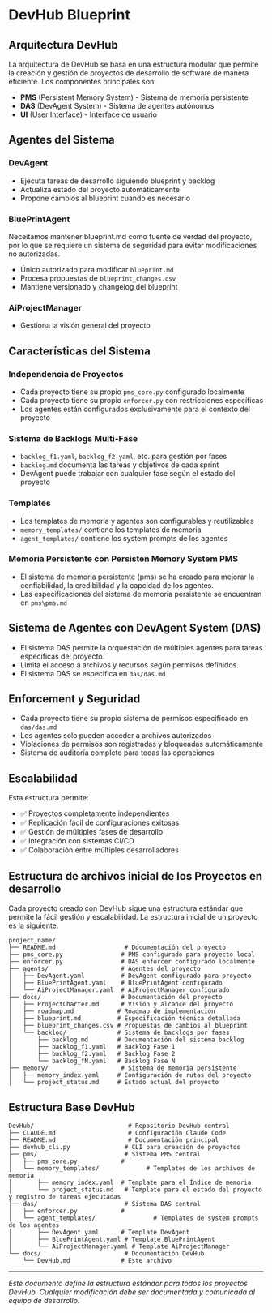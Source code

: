 # DevHub Blueprint

## Arquitectura DevHub

La arquitectura de DevHub se basa en una estructura modular que permite la creación y gestión de proyectos de desarrollo de software de manera eficiente. Los componentes principales son:

- **PMS** (Persistent Memory System) - Sistema de memoria persistente
- **DAS** (DevAgent System) - Sistema de agentes autónomos  
- **UI** (User Interface) - Interface de usuario

## Agentes del Sistema

### DevAgent
- Ejecuta tareas de desarrollo siguiendo blueprint y backlog
- Actualiza estado del proyecto automáticamente
- Propone cambios al blueprint cuando es necesario

### BluePrintAgent
Neceitamos mantener blueprint.md como fuente de verdad del proyecto, por lo que se requiere un sistema de seguridad para evitar modificaciones no autorizadas.
- Único autorizado para modificar `blueprint.md`
- Procesa propuestas de `blueprint_changes.csv`
- Mantiene versionado y changelog del blueprint

### AiProjectManager
- Gestiona la visión general del proyecto

## Características del Sistema

### Independencia de Proyectos
- Cada proyecto tiene su propio `pms_core.py` configurado localmente
- Cada proyecto tiene su propio `enforcer.py` con restricciones específicas
- Los agentes están configurados exclusivamente para el contexto del proyecto

### Sistema de Backlogs Multi-Fase
- `backlog_f1.yaml`, `backlog_f2.yaml`, etc. para gestión por fases
- `backlog.md` documenta las tareas y objetivos de cada sprint
- DevAgent puede trabajar con cualquier fase según el estado del proyecto

### Templates
- Los templates de memoria y agentes son configurables y reutilizables
- `memory_templates/` contiene los templates de memoria
- `agent_templates/` contiene los system prompts de los agentes

### Memoria Persistente con Persisten Memory System PMS
- El sistema de memoria persistente (pms) se ha creado para mejorar la confiabilidad, la credibilidad y la capcidad de los agentes.
- Las especificaciones del sistema de memoria persistente se encuentran en `pms\pms.md`

## Sistema de Agentes con DevAgent System (DAS)
- El sistema DAS permite la orquestación de múltiples agentes para tareas específicas del proyecto.
- Limita el acceso a archivos y recursos según permisos definidos.
- El sistema DAS se especifica en `das/das.md`

## Enforcement y Seguridad

- Cada proyecto tiene su propio sistema de permisos especificado en `das/das.md`
- Los agentes solo pueden acceder a archivos autorizados
- Violaciones de permisos son registradas y bloqueadas automáticamente
- Sistema de auditoría completo para todas las operaciones

## Escalabilidad

Esta estructura permite:
- ✅ Proyectos completamente independientes
- ✅ Replicación fácil de configuraciones exitosas
- ✅ Gestión de múltiples fases de desarrollo
- ✅ Integración con sistemas CI/CD
- ✅ Colaboración entre múltiples desarrolladores

## Estructura de archivos inicial de los Proyectos en desarrollo

Cada proyecto creado con DevHub sigue una estructura estándar que permite la fácil gestión y escalabilidad. La estructura inicial de un proyecto es la siguiente:

```
project_name/
├── README.md                   # Documentación del proyecto
├── pms_core.py                # PMS configurado para proyecto local
├── enforcer.py                # DAS enforcer configurado localmente
├── agents/                    # Agentes del proyecto
│   ├── DevAgent.yaml          # DevAgent configurado para proyecto
│   ├── BluePrintAgent.yaml    # BluePrintAgent configurado
│   └── AiProjectManager.yaml  # AiProjectManager configurado
├── docs/                      # Documentación del proyecto
│   ├── ProjectCharter.md      # Visión y alcance del proyecto
│   ├── roadmap.md            # Roadmap de implementación
│   ├── blueprint.md          # Especificación técnica detallada
│   ├── blueprint_changes.csv # Propuestas de cambios al blueprint
│   └── backlog/              # Sistema de backlogs por fases
│       ├── backlog.md        # Documentación del sistema backlog
│       ├── backlog_f1.yaml   # Backlog Fase 1
│       ├── backlog_f2.yaml   # Backlog Fase 2
│       └── backlog_fN.yaml   # Backlog Fase N
├── memory/                    # Sistema de memoria persistente
│   ├── memory_index.yaml     # Configuración de rutas del proyecto
│   └── project_status.md     # Estado actual del proyecto
```

## Estructura Base DevHub

```
DevHub/                          # Repositorio DevHub central
├── CLAUDE.md                    # Configuración Claude Code
├── README.md                    # Documentación principal
├── devhub_cli.py               # CLI para creación de proyectos
├── pms/                        # Sistema PMS central
│   ├── pms_core.py            # 
│   └── memory_templates/             # Templates de los archivos de memoria
│       ├── memory_index.yaml  # Template para el Índice de memoria
│       └── project_status.md   # Template para el estado del proyecto y registro de tareas ejecutadas
├── das/                        # Sistema DAS central
│   ├── enforcer.py            # 
│   └── agent_templates/                # Templates de system prompts de los agentes
│       ├── DevAgent.yaml      # Template DevAgent
│       ├── BluePrintAgent.yaml # Template BluePrintAgent
│       └── AiProjectManager.yaml # Template AiProjectManager
└── docs/                       # Documentación DevHub
    └── DevHub.md              # Este archivo
```

---

*Este documento define la estructura estándar para todos los proyectos DevHub. Cualquier modificación debe ser documentada y comunicada al equipo de desarrollo.*